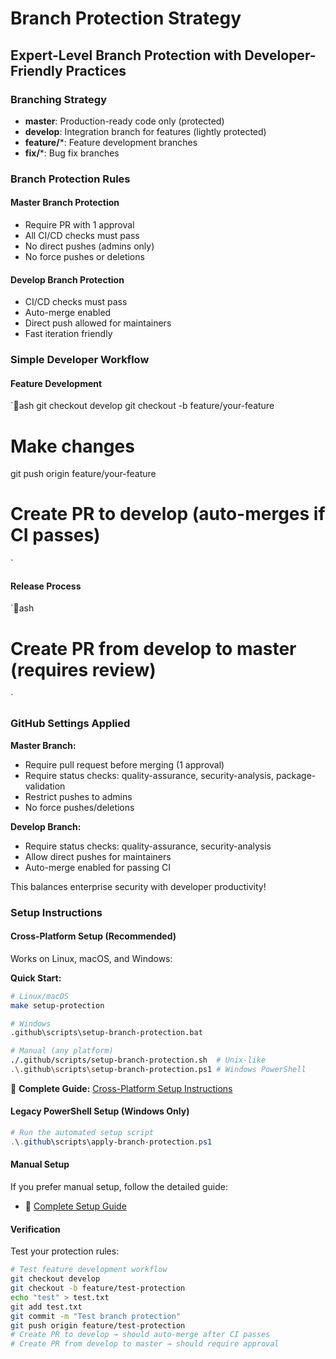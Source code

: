 ﻿#  Branch Protection Strategy

## Expert-Level Branch Protection with Developer-Friendly Practices

###  **Branching Strategy**
- **master**: Production-ready code only (protected)
- **develop**: Integration branch for features (lightly protected)
- **feature/***: Feature development branches
- **fix/***: Bug fix branches

###  **Branch Protection Rules**

#### **Master Branch Protection**
-  Require PR with 1 approval
-  All CI/CD checks must pass
-  No direct pushes (admins only)
-  No force pushes or deletions

#### **Develop Branch Protection**
-  CI/CD checks must pass  
-  Auto-merge enabled
-  Direct push allowed for maintainers
-  Fast iteration friendly

###  **Simple Developer Workflow**

#### **Feature Development**
`ash
git checkout develop
git checkout -b feature/your-feature
# Make changes
git push origin feature/your-feature
# Create PR to develop (auto-merges if CI passes)
`

#### **Release Process**
`ash
# Create PR from develop to master (requires review)
`

###  **GitHub Settings Applied**

**Master Branch:**
- Require pull request before merging (1 approval)
- Require status checks: quality-assurance, security-analysis, package-validation
- Restrict pushes to admins
- No force pushes/deletions

**Develop Branch:**
- Require status checks: quality-assurance, security-analysis
- Allow direct pushes for maintainers
- Auto-merge enabled for passing CI

This balances enterprise security with developer productivity!

### **Setup Instructions**

#### **Cross-Platform Setup (Recommended)**
Works on Linux, macOS, and Windows:

**Quick Start:**
```bash
# Linux/macOS
make setup-protection

# Windows
.github\scripts\setup-branch-protection.bat

# Manual (any platform)
./.github/scripts/setup-branch-protection.sh  # Unix-like
.\.github\scripts\setup-branch-protection.ps1 # Windows PowerShell
```

📖 **Complete Guide:** [Cross-Platform Setup Instructions](.github/CROSS_PLATFORM_SETUP.md)

#### **Legacy PowerShell Setup (Windows Only)**
```powershell
# Run the automated setup script
.\.github\scripts\apply-branch-protection.ps1
```

#### **Manual Setup**
If you prefer manual setup, follow the detailed guide:
- 📖 [Complete Setup Guide](.github/BRANCH_PROTECTION_SETUP.md)

#### **Verification**
Test your protection rules:
```bash
# Test feature development workflow
git checkout develop
git checkout -b feature/test-protection
echo "test" > test.txt
git add test.txt
git commit -m "Test branch protection"
git push origin feature/test-protection
# Create PR to develop → should auto-merge after CI passes
# Create PR from develop to master → should require approval
``` 
